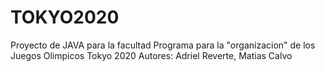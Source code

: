# TOKYO2020
Proyecto de JAVA para la facultad
Programa para la "organizacion" de los Juegos Olimpicos Tokyo 2020
Autores:
Adriel Reverte,
Matias Calvo
